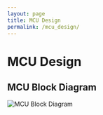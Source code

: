 ```yaml
---
layout: page
title: MCU Design
permalink: /mcu_design/
---
```


# MCU Design

## MCU Block Diagram
![MCU Block Diagram](/assets/diagrams/mcu.png)